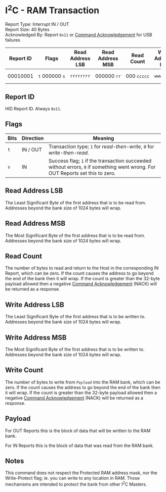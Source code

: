 # I<sup>2</sup>C - RAM Transaction
Report Type: Interrupt IN / OUT<br />
Report Size: 40 Bytes<br />
Acknowledged By: Report `0x11` or [Command Acknowledgement](0x01.md) for USB failures

| Report ID | Flags                    | Read Address LSB | Read Address MSB | Read Count       | Write Address LSB | Write Address MSB | Write Count      | Payload  |
|-----------|--------------------------|------------------|------------------|------------------|-------------------|-------------------|------------------|----------|
| 00010001  | `t`&nbsp;000000&nbsp;`s` | `rrrrrrrr`       | 000000&nbsp;`rr` | 000&nbsp;`ccccc` | `wwwwwwww`        | 000000&nbsp;`ww`  | 000&nbsp;`CCCCC` | 32 bytes |

## Report ID
HID Report ID.  Always `0x11`.

## Flags

| Bits | Direction | Meaning                                                                                                                        |
|------|-----------|--------------------------------------------------------------------------------------------------------------------------------|
| `t`  | IN / OUT  | Transaction type; `1` for _read-then-write_, `0` for _write-then-read_.                                                        |
| `s`  | IN        | Success flag; `1` if the transaction succeeded without errors, `0` if something went wrong.  For OUT Reports set this to zero. |

## Read Address LSB
The Least Significant Byte of the first address that is to be read from.  Addresses beyond the bank size of 1024 bytes will wrap.

## Read Address MSB
The Most Significant Byte of the first address that is to be read from.  Addresses beyond the bank size of 1024 bytes will wrap.

## Read Count
The number of bytes to read and return to the Host in the corresponding IN Report, which can be zero.  If the count causes the address to go beyond the end of
the bank then it will wrap.  If the count is greater than the 32-byte payload allowed then a negative [Command Acknowledgement](0x01.md) (NACK) will be
returned as a response.

## Write Address LSB
The Least Significant Byte of the first address that is to be written to.  Addresses beyond the bank size of 1024 bytes will wrap.

## Write Address MSB
The Most Significant Byte of the first address that is to be written to.  Addresses beyond the bank size of 1024 bytes will wrap.

## Write Count
The number of bytes to write from *`Payload`* into the RAM bank, which can be zero.  If the count causes the address to go beyond the end of the bank
then it will wrap.  If the count is greater than the 32-byte payload allowed then a negative [Command Acknowledgement](0x01.md) (NACK) will be returned
as a response.

## Payload
For OUT Reports this is the block of data that will be written to the RAM bank.

For IN Reports this is the block of data that was read from the RAM bank.

## Notes
This command does not respect the Protected RAM address mask, nor the Write-Protect flag; ie. you can write to any location in RAM.  Those mechanisms are
intended to protect the bank from other I<sup>2</sup>C Masters.

